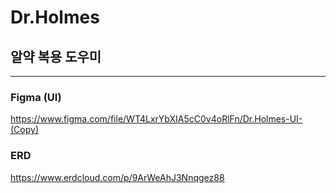 # Dr.Holmes
## 알약 복용 도우미
---
### Figma (UI)
https://www.figma.com/file/WT4LxrYbXIA5cC0v4oRlFn/Dr.Holmes-UI-(Copy)

### ERD
https://www.erdcloud.com/p/9ArWeAhJ3Nnqgez88